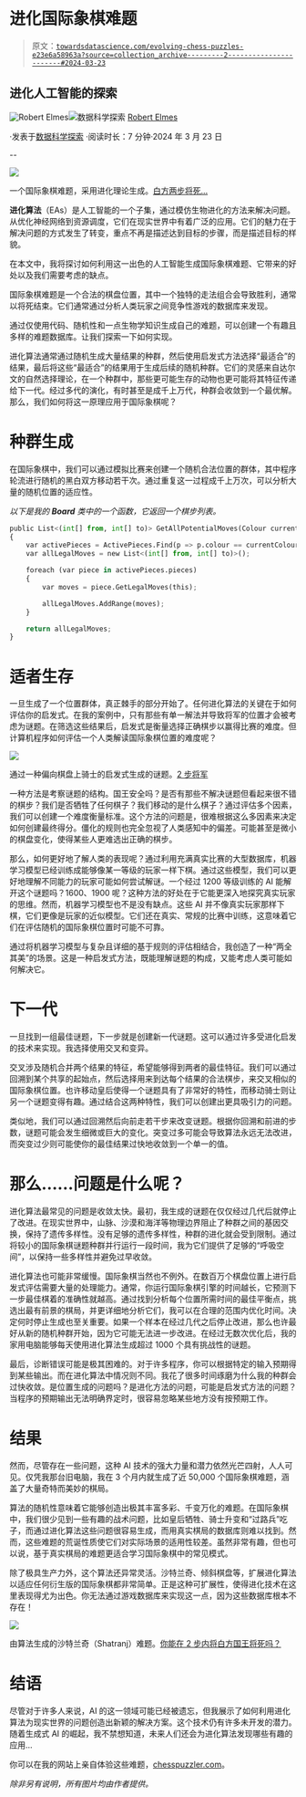 # 进化国际象棋难题

> 原文：[`towardsdatascience.com/evolving-chess-puzzles-e23e6a58963a?source=collection_archive---------2-----------------------#2024-03-23`](https://towardsdatascience.com/evolving-chess-puzzles-e23e6a58963a?source=collection_archive---------2-----------------------#2024-03-23)

## 进化人工智能的探索

[](https://medium.com/@bobby.elmes?source=post_page---byline--e23e6a58963a--------------------------------)![Robert Elmes](https://medium.com/@bobby.elmes?source=post_page---byline--e23e6a58963a--------------------------------)[](https://towardsdatascience.com/?source=post_page---byline--e23e6a58963a--------------------------------)![数据科学探索](https://towardsdatascience.com/?source=post_page---byline--e23e6a58963a--------------------------------) [Robert Elmes](https://medium.com/@bobby.elmes?source=post_page---byline--e23e6a58963a--------------------------------)

·发表于[数据科学探索](https://towardsdatascience.com/?source=post_page---byline--e23e6a58963a--------------------------------) ·阅读时长：7 分钟·2024 年 3 月 23 日

--

![](img/9cbdc030208655c6a92be84f77c5e81f.png)

一个国际象棋难题，采用进化理论生成。[白方两步将死…](https://www.chesspuzzler.com/Daily?date=21%2F11%2F2023)

**进化算法**（EAs）是人工智能的一个子集，通过模仿生物进化的方法来解决问题。从优化神经网络到资源调度，它们在现实世界中有着广泛的应用。它们的魅力在于解决问题的方式发生了转变，重点不再是描述达到目标的步骤，而是描述目标的样貌。

在本文中，我将探讨如何利用这一出色的人工智能生成国际象棋难题、它带来的好处以及我们需要考虑的缺点。

国际象棋难题是一个合法的棋盘位置，其中一个独特的走法组合会导致胜利，通常以将死结束。它们通常通过分析人类玩家之间竞争性游戏的数据库来发现。

通过仅使用代码、随机性和一点生物学知识生成自己的难题，可以创建一个有趣且多样的难题数据库。让我们探索一下如何实现。

进化算法通常通过随机生成大量结果的种群，然后使用启发式方法选择“最适合”的结果，最后将这些“最适合”的结果用于生成后续的随机种群。它们的灵感来自达尔文的自然选择理论，在一个种群中，那些更可能生存的动物也更可能将其特征传递给下一代。经过多代的演化，有时甚至是成千上万代，种群会收敛到一个最优解。那么，我们如何将这一原理应用于国际象棋呢？

# 种群生成

在国际象棋中，我们可以通过模拟比赛来创建一个随机合法位置的群体，其中程序轮流进行随机的黑白双方移动若干次。通过重复这一过程成千上万次，可以分析大量的随机位置的适应性。

*以下是我的* ***Board*** *类中的一个函数，它返回一个棋步列表。*

```py
public List<(int[] from, int[] to)> GetAllPotentialMoves(Colour currentColour) 
{
    var activePieces = ActivePieces.Find(p => p.colour == currentColour);
    var allLegalMoves = new List<(int[] from, int[] to)>();

    foreach (var piece in activePieces.pieces) 
    {
        var moves = piece.GetLegalMoves(this);

        allLegalMoves.AddRange(moves);
    }

    return allLegalMoves;
}
```

# 适者生存

一旦生成了一个位置群体，真正棘手的部分开始了。任何进化算法的关键在于如何评估你的启发式。在我的案例中，只有那些有单一解法并导致将军的位置才会被考虑为谜题。在筛选这些结果后，启发式是衡量选择正确棋步以赢得比赛的难度。但计算机程序如何评估一个人类解读国际象棋位置的难度呢？

![](img/0f9a1b46ce55996898c8f74f8da59b2c.png)

通过一种偏向棋盘上骑士的启发式生成的谜题。[2 步将军](https://www.chesspuzzler.com/Daily?date=01%2F11%2F2023)

一种方法是考察谜题的结构。国王安全吗？是否有那些不解决谜题但看起来很不错的棋步？我们是否牺牲了任何棋子？我们移动的是什么棋子？通过评估多个因素，我们可以创建一个难度衡量标准。这个方法的问题是，很难根据这么多因素来决定如何创建最终得分。僵化的规则也完全忽视了人类感知中的偏差。可能甚至是微小的棋盘变化，使得某些人更难选出正确的棋步。

那么，如何更好地了解人类的表现呢？通过利用充满真实比赛的大型数据库，机器学习模型已经训练成能够像某一等级的玩家一样下棋。通过这些模型，我们可以更好地理解不同能力的玩家可能如何尝试解谜。一个经过 1200 等级训练的 AI 能解开这个谜题吗？1600、1900 呢？这种方法的好处在于它能更深入地探究真实玩家的思维。然而，机器学习模型也不是没有缺点。这些 AI 并不像真实玩家那样下棋，它们更像是玩家的近似模型。它们还在真实、常规的比赛中训练，这意味着它们在评估随机的国际象棋位置时可能不可靠。

通过将机器学习模型与复杂且详细的基于规则的评估相结合，我创造了一种“两全其美”的场景。这是一种启发式方法，既能理解谜题的构成，又能考虑人类可能如何解决它。

# 下一代

一旦找到一组最佳谜题，下一步就是创建新一代谜题。这可以通过许多受进化启发的技术来实现。我选择使用交叉和变异。

交叉涉及随机合并两个结果的特征，希望能够得到两者的最佳特征。我们可以通过回溯到某个共享的起始点，然后选择用来到达每个结果的合法棋步，来交叉相似的国际象棋位置。也许移动皇后使得一个谜题具有了非常好的特性，而移动骑士则让另一个谜题变得有趣。通过结合这两种特性，我们可以创建出更具吸引力的问题。

类似地，我们可以通过回溯然后向前走若干步来改变谜题。根据你回溯和前进的步数，谜题可能会发生细微或巨大的变化。突变过多可能会导致算法永远无法改进，而突变过少则可能使你的最佳结果过快地收敛到一个单一的值。

# 那么……问题是什么呢？

进化算法最常见的问题是收敛太快。最初，我生成的谜题在仅仅经过几代后就停止了改进。在现实世界中，山脉、沙漠和海洋等物理边界阻止了种群之间的基因交换，保持了遗传多样性。没有足够的遗传多样性，种群的进化就会受到限制。通过将较小的国际象棋谜题种群并行运行一段时间，我为它们提供了足够的“呼吸空间”，以保持一些多样性并避免过早收敛。

进化算法也可能非常缓慢。国际象棋当然也不例外。在数百万个棋盘位置上进行启发式评估需要大量的处理能力。通常，你运行国际象棋引擎的时间越长，它预测下一步最佳棋着的准确性就越高。通过找到分析每个位置所需时间的最佳平衡点，挑选出最有前景的棋局，并更详细地分析它们，我可以在合理的范围内优化时间。决定何时停止生成也至关重要。如果一个样本在经过几代之后停止改进，那么也许最好从新的随机种群开始，因为它可能无法进一步改进。在经过无数次优化后，我的家用电脑能够每天使用进化算法生成超过 1000 个具有挑战性的谜题。

最后，诊断错误可能是极其困难的。对于许多程序，你可以根据特定的输入预期得到某些输出。而在进化算法中情况则不同。我花了很多时间琢磨为什么我的种群会过快收敛。是位置生成的问题吗？是进化方法的问题，可能是启发式方法的问题？当程序的预期输出无法明确界定时，很容易忽略某些地方没有按预期工作。

# 结果

然而，尽管存在一些问题，这种 AI 技术的强大力量和潜力依然光芒四射，人人可见。仅凭我那台旧电脑，我在 3 个月内就生成了近 50,000 个国际象棋难题，涵盖了大量奇特而美妙的棋局。

算法的随机性意味着它能够创造出极其丰富多彩、千变万化的难题。在国际象棋中，我们很少见到一些有趣的战术问题，比如皇后牺牲、骑士升变和“过路兵”吃子，而通过进化算法这些问题很容易生成，而用真实棋局的数据库则难以找到。然而，这些难题的荒诞性质使它们对实际场景的适用性较差。虽然非常有趣，但也可以说，基于真实棋局的难题更适合学习国际象棋中的常见模式。

除了极具生产力外，这个算法还异常灵活。沙特兰奇、倾斜棋盘等，扩展进化算法以适应任何衍生版的国际象棋都非常简单。正是这种可扩展性，使得进化技术在这里表现得尤为出色。你无法通过游戏数据库来实现这一点，因为这些数据库根本不存在！

![](img/417016acc765c96534d12c67bd0acc31.png)

由算法生成的沙特兰奇（Shatranj）难题。[你能在 2 步内将白方国王将死吗？](https://www.chesspuzzler.com/Shatranj?puzzleId=2865)

# 结语

尽管对于许多人来说，AI 的这一领域可能已经被遗忘，但我展示了如何利用进化算法为现实世界的问题创造出新颖的解决方案。这个技术仍有许多未开发的潜力。随着生成式 AI 的崛起，我不禁想知道，未来人们还会为进化算法发现哪些有趣的应用…

你可以在我的网站上亲自体验这些难题，[chesspuzzler.com](https://www.chesspuzzler.com/)。

*除非另有说明，所有图片均由作者提供。*
